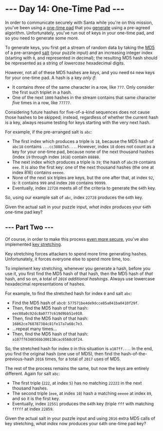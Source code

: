 # --- Day 14: One-Time Pad ---

In order to communicate securely with Santa while you're on this mission, you've been using a [one-time pad](https://en.wikipedia.org/wiki/One-time_pad) that you [generate](https://en.wikipedia.org/wiki/Security_through_obscurity) using a pre-agreed algorithm. Unfortunately, you've run out of keys in your one-time pad, and so you need to generate some more.

To generate keys, you first get a stream of random data by taking the [MD5](https://en.wikipedia.org/wiki/MD5) of a pre-arranged [salt](https://en.wikipedia.org/wiki/Salt_(cryptography)) (your puzzle input) and an increasing integer index (starting with `0`, and represented in decimal); the resulting MD5 hash should be represented as a string of _lowercase_ hexadecimal digits.

However, not all of these MD5 hashes are _keys_, and you need `64` new keys for your one-time pad. A hash is a key _only if_:

*   It contains _three_ of the same character in a row, like `777`. Only consider the first such triplet in a hash.
*   One of the next `1000` hashes in the stream contains that same character _five_ times in a row, like `77777`.

Considering future hashes for five-of-a-kind sequences does not cause those hashes to be skipped; instead, regardless of whether the current hash is a key, always resume testing for keys starting with the very next hash.

For example, if the pre-arranged salt is `abc`:

*   The first index which produces a triple is `18`, because the MD5 hash of `abc18` contains `...cc38887a5...`. However, index `18` does not count as a key for your one-time pad, because none of the next thousand hashes (index `19` through index `1018`) contain `88888`.
*   The next index which produces a triple is `39`; the hash of `abc39` contains `eee`. It is also the first key: one of the next thousand hashes (the one at index 816) contains `eeeee`.
*   None of the next six triples are keys, but the one after that, at index `92`, is: it contains `999` and index `200` contains `99999`.
*   Eventually, index `22728` meets all of the criteria to generate the `64`th key.

So, using our example salt of `abc`, index `22728` produces the `64`th key.

Given the actual salt in your puzzle input, _what index_ produces your `64`th one-time pad key?

## --- Part Two ---

Of course, in order to make this process [even more secure](https://en.wikipedia.org/wiki/MD5#Security), you've also implemented [key stretching](https://en.wikipedia.org/wiki/Key_stretching).

Key stretching forces attackers to spend more time generating hashes. Unfortunately, it forces everyone else to spend more time, too.

To implement key stretching, whenever you generate a hash, before you use it, you first find the MD5 hash of that hash, then the MD5 hash of _that_ hash, and so on, a total of _`2016` additional hashings_. Always use lowercase hexadecimal representations of hashes.

For example, to find the stretched hash for index `0` and salt `abc`:

*   Find the MD5 hash of `abc0`: `577571be4de9dcce85a041ba0410f29f`.
*   Then, find the MD5 hash of that hash: `eec80a0c92dc8a0777c619d9bb51e910`.
*   Then, find the MD5 hash of that hash: `16062ce768787384c81fe17a7a60c7e3`.
*   ...repeat many times...
*   Then, find the MD5 hash of that hash: `a107ff634856bb300138cac6568c0f24`.

So, the stretched hash for index `0` in this situation is `a107ff...`. In the end, you find the original hash (one use of MD5), then find the hash-of-the-previous-hash `2016` times, for a total of `2017` uses of MD5.

The rest of the process remains the same, but now the keys are entirely different. Again for salt `abc`:

*   The first triple (`222`, at index `5`) has no matching `22222` in the next thousand hashes.
*   The second triple (`eee`, at index `10`) hash a matching `eeeee` at index `89`, and so it is the first key.
*   Eventually, index `22551` produces the `64`th key (triple `fff` with matching `fffff` at index `22859`.

Given the actual salt in your puzzle input and using `2016` extra MD5 calls of key stretching, _what index_ now produces your `64`th one-time pad key?

